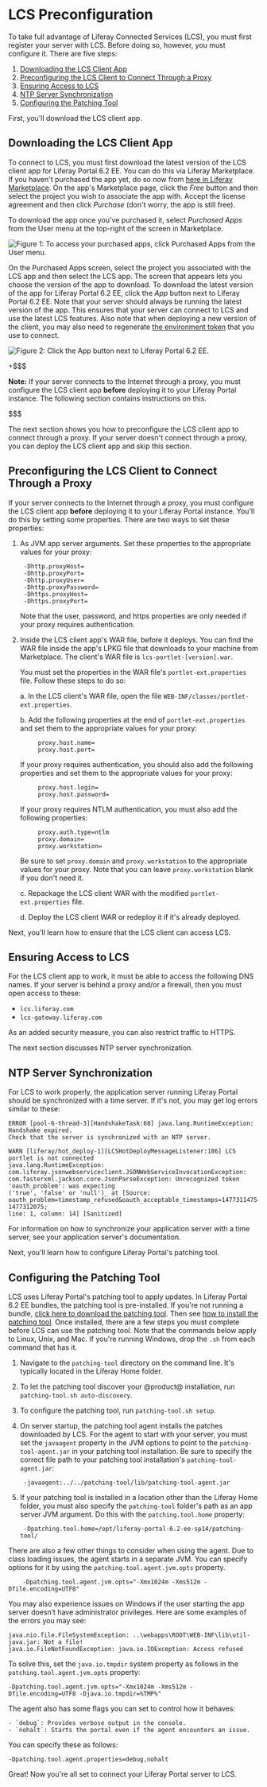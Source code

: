 # LCS Preconfiguration [](id=lcs-preconfiguration)

To take full advantage of Liferay Connected Services (LCS), you must first 
register your server with LCS. Before doing so, however, you must configure it. 
There are five steps: 

1. [Downloading the LCS Client App](/discover/deployment/-/knowledge_base/6-2/lcs-preconfiguration#downloading-the-lcs-client-app)
2. [Preconfiguring the LCS Client to Connect Through a Proxy](/discover/deployment/-/knowledge_base/6-2/lcs-preconfiguration#preconfiguring-the-lcs-client-to-connect-through-a-proxy)
3. [Ensuring Access to LCS](/discover/deployment/-/knowledge_base/6-2/lcs-preconfiguration#ensuring-access-to-lcs)
4. [NTP Server Synchronization](/discover/deployment/-/knowledge_base/6-2/lcs-preconfiguration#ntp-server-synchronization)
5. [Configuring the Patching Tool](/discover/deployment/-/knowledge_base/6-2/lcs-preconfiguration#configuring-the-patching-tool)

First, you'll download the LCS client app. 

## Downloading the LCS Client App [](id=downloading-the-lcs-client-app)

To connect to LCS, you must first download the latest version of the LCS client 
app for Liferay Portal 6.2 EE. You can do this via Liferay Marketplace. If you 
haven't purchased the app yet, do so now from 
[here in Liferay Marketplace](https://web.liferay.com/marketplace/-/mp/application/71774947). 
On the app's Marketplace page, click the *Free* button and then select the 
project you wish to associate the app with. Accept the license agreement and 
then click *Purchase* (don't worry, the app is still free). 

To download the app once you've purchased it, select *Purchased Apps* from the 
User menu at the top-right of the screen in Marketplace. 

![Figure 1: To access your purchased apps, click *Purchased Apps* from the User menu.](../../images/lcs-purchased-apps.png)

On the Purchased Apps screen, select the project you associated with the LCS app 
and then select the LCS app. The screen that appears lets you choose the version 
of the app to download. To download the latest version of the app for Liferay 
Portal 6.2 EE, click the *App* button next to Liferay Portal 6.2 EE. Note that 
your server should always be running the latest version of the app. This ensures 
that your server can connect to LCS and use the latest LCS features. Also note 
that when deploying a new version of the client, you may also need to regenerate 
[the environment token](/discover/deployment/-/knowledge_base/7-0/using-lcs#using-environment-tokens) 
that you use to connect. 

![Figure 2: Click the *App* button next to Liferay Portal 6.2 EE.](../../images/lcs-app-version-download.png)

+$$$

**Note:** If your server connects to the Internet through a proxy, you must 
configure the LCS client app **before** deploying it to your Liferay Portal 
instance. The following section contains instructions on this. 

$$$

The next section shows you how to preconfigure the LCS client app to connect 
through a proxy. If your server doesn't connect through a proxy, you can deploy 
the LCS client app and skip this section. 

## Preconfiguring the LCS Client to Connect Through a Proxy [](id=preconfiguring-the-lcs-client-to-connect-through-a-proxy)

If your server connects to the Internet through a proxy, you must configure the 
LCS client app **before** deploying it to your Liferay Portal instance. You'll 
do this by setting some properties. There are two ways to set these properties: 

1. As JVM app server arguments. Set these properties to the appropriate values 
   for your proxy: 

        -Dhttp.proxyHost=
        -Dhttp.proxyPort=
        -Dhttp.proxyUser=
        -Dhttp.proxyPassword=
        -Dhttps.proxyHost=
        -Dhttps.proxyPort=

    Note that the user, password, and https properties are only needed if your 
    proxy requires authentication. 

2. Inside the LCS client app's WAR file, before it deploys. You can find the WAR 
   file inside the app's LPKG file that downloads to your machine from 
   Marketplace. The client's WAR file is `lcs-portlet-[version].war`. 

   You must set the properties in the WAR file's `portlet-ext.properties` file. 
   Follow these steps to do so: 

   a. In the LCS client's WAR file, open the file 
        `WEB-INF/classes/portlet-ext.properties`. 

   b. Add the following properties at the end of `portlet-ext.properties` and 
      set them to the appropriate values for your proxy: 
   
            proxy.host.name=
            proxy.host.port=

      If your proxy requires authentication, you should also add the following 
      properties and set them to the appropriate values for your proxy: 

            proxy.host.login=
            proxy.host.password=

      If your proxy requires NTLM authentication, you must also add the 
      following properties: 

            proxy.auth.type=ntlm
            proxy.domain=
            proxy.workstation=

      Be sure to set `proxy.domain` and `proxy.workstation` to the appropriate 
      values for your proxy. Note that you can leave `proxy.workstation` blank 
      if you don't need it. 

   c. Repackage the LCS client WAR with the modified `portlet-ext.properties` 
      file. 

   d. Deploy the LCS client WAR or redeploy it if it's already deployed. 

Next, you'll learn how to ensure that the LCS client can access LCS. 

## Ensuring Access to LCS [](id=ensuring-access-to-lcs)

For the LCS client app to work, it must be able to access the following DNS 
names. If your server is behind a proxy and/or a firewall, then you must open 
access to these: 

- `lcs.liferay.com`
- `lcs-gateway.liferay.com`

As an added security measure, you can also restrict traffic to HTTPS. 

The next section discusses NTP server synchronization. 

## NTP Server Synchronization [](id=ntp-server-synchronization)

For LCS to work properly, the application server running Liferay Portal should 
be synchronized with a time server. If it's not, you may get log errors similar 
to these: 

    ERROR [pool-6-thread-3][HandshakeTask:68] java.lang.RuntimeException: Handshake expired. 
    Check that the server is synchronized with an NTP server. 

    WARN [liferay/hot_deploy-1][LCSHotDeployMessageListener:186] LCS portlet is not connected 
    java.lang.RuntimeException: com.liferay.jsonwebserviceclient.JSONWebServiceInvocationException: 
    com.fasterxml.jackson.core.JsonParseException: Unrecognized token 'oauth_problem': was expecting 
    ('true', 'false' or 'null')_ at [Source: oauth_problem=timestamp_refused&oauth_acceptable_timestamps=1477311475-1477312075; 
    line: 1, column: 14] [Sanitized]

For information on how to synchronize your application server with a time 
server, see your application server's documentation. 

Next, you'll learn how to configure Liferay Portal's patching tool. 

## Configuring the Patching Tool [](id=configuring-the-patching-tool)

LCS uses Liferay Portal's patching tool to apply updates. In Liferay Portal 6.2 
EE bundles, the patching tool is pre-installed. If you're not running a bundle, 
[click here to download the patching tool](https://web.liferay.com/group/customer/products/patching-tool). 
Then see 
[how to install the patching tool](/discover/deployment/-/knowledge_base/6-2/patching-liferay#installing-the-patching-tool). 
Once installed, there are a few steps you must complete before LCS can use the 
patching tool. Note that the commands below apply to Linux, Unix, and Mac. If 
you're running Windows, drop the `.sh` from each command that has it. 

1. Navigate to the `patching-tool` directory on the command line. It's typically 
   located in the Liferay Home folder.

2. To let the patching tool discover your @product@ installation, run 
   `patching-tool.sh auto-discovery`. 

3. To configure the patching tool, run `patching-tool.sh setup`. 

4. On server startup, the patching tool agent installs the patches downloaded by 
   LCS. For the agent to start with your server, you must set the `javaagent` 
   property in the JVM options to point to the `patching-tool-agent.jar` in your 
   patching tool installation. Be sure to specify the correct file path to your 
   patching tool installation's `patching-tool-agent.jar`: 

        -javaagent:../../patching-tool/lib/patching-tool-agent.jar

5. If your patching tool is installed in a location other than the Liferay Home 
   folder, you must also specify the `patching-tool` folder's path as an app 
   server JVM argument. Do this with the `patching.tool.home` property: 

        -Dpatching.tool.home=/opt/liferay-portal-6.2-ee-sp14/patching-tool/

There are also a few other things to consider when using the agent. Due to class
loading issues, the agent starts in a separate JVM. You can specify options for
it by using the `patching.tool.agent.jvm.opts` property. 

        -Dpatching.tool.agent.jvm.opts="-Xmx1024m -Xms512m -Dfile.encoding=UTF8"

You may also experience issues on Windows if the user starting the app server
doesn’t have administrator privileges. Here are some examples of the errors you 
may see: 

    java.nio.file.FileSystemException: ..\webapps\ROOT\WEB-INF\lib\util-java.jar: Not a file!
    java.io.FileNotFoundException: java.io.IOException: Access refused

To solve this, set the `java.io.tmpdir` system property as follows in the
`patching.tool.agent.jvm.opts` property:

    -Dpatching.tool.agent.jvm.opts="-Xmx1024m -Xms512m -Dfile.encoding=UTF8 -Djava.io.tmpdir=%TMP%"

The agent also has some flags you can set to control how it behaves:

    - `debug`: Provides verbose output in the console.
    - `nohalt`: Starts the portal even if the agent encounters an issue.

You can specify these as follows:

    -Dpatching.tool.agent.properties=debug,nohalt

Great! Now you're all set to connect your Liferay Portal server to LCS. 

